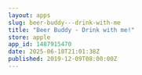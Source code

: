```yaml
---
layout: apps
slug: beer-buddy---drink-with-me
title: "Beer Buddy - Drink with me!"
store: apple
app_id: 1487915470
date: 2025-06-18T21:01:38Z
published: 2019-12-09T08:00:00Z
---
```

